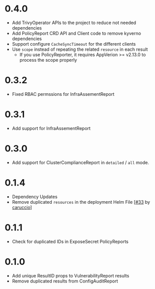 # 0.4.0

* Add TrivyOperator APIs to the project to reduce not needed dependencies
* Add PolicyReport CRD API and Client code to remove kyverno dependencies
* Support configure `CacheSyncTimeout` for the different clients
* Use `scope` instead of repeating the related `resource` in each result
    * If you use PolicyReporter, it requires AppVerion >= v2.13.0 to process the scope properly

# 0.3.2

* Fixed RBAC permssions for InfraAssementReport

# 0.3.1

* Add support for InfraAssementReport

# 0.3.0

* Add support for ClusterComplianceReport in `detailed` / `all` mode.

# 0.1.4

* Dependency Updates
* Remove duplicated `resources` in the deployment Helm File [[#33](https://github.com/fjogeleit/trivy-operator-polr-adapter/pull/33) by [caruccio](https://github.com/caruccio)]

# 0.1.1

* Check for duplicated IDs in ExposeSecret PolicyReports

# 0.1.0

* Add unique ResultID props to VulnerabilityReport results
* Remove duplicated results from ConfigAuditReport